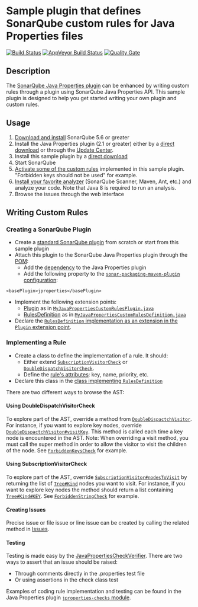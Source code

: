 Sample plugin that defines SonarQube custom rules for Java Properties files
====================

[![Build Status](https://api.travis-ci.org/racodond/sonar-jproperties-custom-rules-plugin.svg?branch=master)](https://travis-ci.org/racodond/sonar-jproperties-custom-rules-plugin)
[![AppVeyor Build Status](https://ci.appveyor.com/api/projects/status/wde8h8q7dchsq0ne/branch/master?svg=true)](https://ci.appveyor.com/project/racodond/sonar-jproperties-custom-rules-plugin/branch/master)
[![Quality Gate](https://sonarqube.com/api/badges/gate?key=org.sonar.sonar-plugins:sonar-jproperties-custom-rules-plugin)](https://sonarqube.com/overview?id=org.sonar.sonar-plugins%3Asonar-jproperties-custom-rules-plugin)

## Description
The [SonarQube Java Properties plugin](https://github.com/racodond/sonar-jproperties-plugin) can be enhanced by writing custom rules through a plugin using SonarQube Java Properties API.
This sample plugin is designed to help you get started writing your own plugin and custom rules.

## Usage
1. [Download and install](http://docs.sonarqube.org/display/SONAR/Setup+and+Upgrade) SonarQube 5.6 or greater
1. Install the Java Properties plugin (2.1 or greater) either by a [direct download](https://github.com/racodond/sonar-jproperties-plugin/releases) or through the [Update Center](http://docs.sonarqube.org/display/SONAR/Update+Center).
1. Install this sample plugin by a [direct download](https://github.com/racodond/sonar-jproperties-custom-rules-plugin/releases)
1. Start SonarQube
1. [Activate some of the custom rules](http://docs.sonarqube.org/display/SONAR/Configuring+Rules) implemented in this sample plugin. "Forbidden keys should not be used" for example.
1. [Install your favorite analyzer](http://docs.sonarqube.org/display/SONAR/Analyzing+Source+Code#AnalyzingSourceCode-RunningAnalysis) (SonarQube Scanner, Maven, Ant, etc.) and analyze your code. Note that Java 8 is required to run an analysis.
1. Browse the issues through the web interface 

## Writing Custom Rules

### Creating a SonarQube Plugin
* Create a [standard SonarQube plugin](http://docs.sonarqube.org/display/DEV/Build+Plugin) from scratch or start from this sample plugin
* Attach this plugin to the SonarQube Java Properties plugin through the [POM](https://github.com/racodond/sonar-jproperties-custom-rules-plugin/blob/master/pom.xml):
  * Add the [dependency](https://github.com/racodond/sonar-jproperties-custom-rules-plugin/blob/master/pom.xml#L71) to the Java Properties plugin
  * Add the following property to the [`sonar-packaging-maven-plugin` configuration](https://github.com/racodond/sonar-jproperties-custom-rules-plugin/blob/master/pom.xml#L105):
 ```
 <basePlugin>jproperties</basePlugin>
 ```
* Implement the following extension points:
  * [Plugin](http://javadocs.sonarsource.org/latest/apidocs/index.html?org/sonar/api/Plugin.html) as in [`MyJavaPropertiesCustomRulesPlugin.java`](https://github.com/racodond/sonar-jproperties-custom-rules-plugin/blob/master/src/main/java/org/sonar/jproperties/MyJavaPropertiesCustomRulesPlugin.java)
  * [RulesDefinition](http://javadocs.sonarsource.org/latest/apidocs/index.html?org/sonar/api/server/rule/RulesDefinition.html) as in [`MyJavaPropertiesCustomRulesDefinition.java`](https://github.com/racodond/sonar-jproperties-custom-rules-plugin/blob/master/src/main/java/org/sonar/jproperties/MyJavaPropertiesCustomRulesDefinition.java)
* Declare the [`RulesDefinition` implementation as an extension in the `Plugin` extension point](https://github.com/racodond/sonar-jproperties-custom-rules-plugin/blob/master/src/main/java/org/sonar/jproperties/MyJavaPropertiesCustomRulesPlugin.java#L34).

### Implementing a Rule
* Create a class to define the implementation of a rule. It should:
  * Either extend [`SubscriptionVisitorCheck`](https://github.com/racodond/sonar-jproperties-plugin/blob/master/jproperties-frontend/src/main/java/org/sonar/plugins/jproperties/api/visitors/SubscriptionVisitorCheck.java) or [`DoubleDispatchVisitorCheck`](https://github.com/racodond/sonar-jproperties-plugin/blob/master/jproperties-frontend/src/main/java/org/sonar/plugins/jproperties/api/visitors/DoubleDispatchVisitorCheck.java).
  * Define the [rule's attributes](https://github.com/racodond/sonar-jproperties-custom-rules-plugin/blob/master/src/main/java/org/sonar/jproperties/checks/ForbiddenKeysCheck.java#L32): key, name, priority, etc.
* Declare this class in the [class implementing `RulesDefinition`](https://github.com/racodond/sonar-jproperties-custom-rules-plugin/blob/master/src/main/java/org/sonar/jproperties/MyJavaPropertiesCustomRulesDefinition.java#L51)

There are two different ways to browse the AST:

#### Using DoubleDispatchVisitorCheck
To explore part of the AST, override a method from [`DoubleDispactchVisitor`](https://github.com/racodond/sonar-jproperties-plugin/blob/master/jproperties-frontend/src/main/java/org/sonar/plugins/jproperties/api/visitors/DoubleDispatchVisitor.java).
For instance, if you want to explore key nodes, override [`DoubleDispactchVisitor#visitKey`](https://github.com/racodond/sonar-jproperties-plugin/blob/master/jproperties-frontend/src/main/java/org/sonar/plugins/jproperties/api/visitors/DoubleDispatchVisitor.java#L78). This method is called each time a key node is encountered in the AST.
Note: When overriding a visit method, you must call the super method in order to allow the visitor to visit the children of the node.
See [`ForbiddenKeysCheck`](https://github.com/racodond/sonar-jproperties-custom-rules-plugin/blob/master/src/main/java/org/sonar/jproperties/checks/ForbiddenKeysCheck.java) for example.


#### Using SubscriptionVisitorCheck
To explore part of the AST, override [`SubscriptionVisitor#nodesToVisit`](https://github.com/racodond/sonar-jproperties-plugin/blob/master/jproperties-frontend/src/main/java/org/sonar/plugins/jproperties/api/visitors/SubscriptionVisitor.java#L36) by returning the list of [`Tree#Kind`](https://github.com/racodond/sonar-jproperties-plugin/blob/master/jproperties-frontend/src/main/java/org/sonar/plugins/jproperties/api/tree/Tree.java#L31) nodes you want to visit.
For instance, if you want to explore key nodes the method should return a list containing [`Tree#Kind#KEY`](https://github.com/racodond/sonar-jproperties-plugin/blob/master/jproperties-frontend/src/main/java/org/sonar/plugins/jproperties/api/tree/Tree.java#L35).
See [`ForbiddenStringCheck`](https://github.com/racodond/sonar-jproperties-custom-rules-plugin/blob/master/src/main/java/org/sonar/jproperties/checks/ForbiddenStringCheck.java) for example.

#### Creating Issues
Precise issue or file issue or line issue can be created by calling the related method in [Issues](https://github.com/racodond/sonar-jproperties-plugin/blob/master/jproperties-frontend/src/main/java/org/sonar/jproperties/visitors/Issues.java).

#### Testing
Testing is made easy by the [JavaPropertiesCheckVerifier](https://github.com/racodond/sonar-jproperties-plugin/blob/master/jproperties-checks-testkit/src/main/java/org/sonar/jproperties/checks/verifier/JavaPropertiesCheckVerifier.java).
There are two ways to assert that an issue should be raised:
* Through comments directly in the .properties test file
* Or using assertions in the check class test

Examples of coding rule implementation and testing can be found in the Java Properties plugin [`jproperties-checks` module](https://github.com/racodond/sonar-jproperties-plugin/tree/master/jproperties-checks/src/main/java/org/sonar/jproperties/checks).
